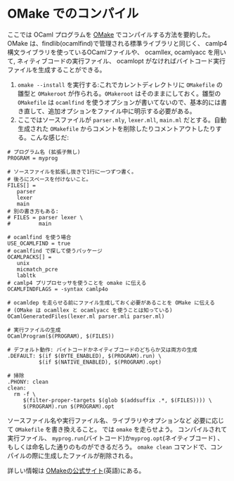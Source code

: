 <!-- ((! set title OMake でのコンパイル !)) ((! set learn !)) -->
<!-- ((! set center !)) -->

OMake でのコンパイル
====================

ここでは OCaml プログラムを
[OMake](http://omake.metaprl.org/)
でコンパイルする方法を要約した。 OMake
は、findlib(ocamlfind)で管理される標準ライブラリと同じく、 camlp4
構文ライブラリを使っているOCamlファイルや、 ocamllex, ocamlyacc
を用いて, ネィティブコードの実行ファイル、 ocamlopt
がなければバイトコード実行ファイルを生成することができる。

1.  `omake --install` を実行する:これでカレントディレクトリに
    `OMakefile` の雛型と `OMakeroot` が作られる。`OMakeroot`
    はそのままにしておく。雛型の `OMakefile` は `ocamlfind`
    を使うオプションが書いてないので、基本的には書き直して、追加オプションをファイル中に明示する必要がある。
2.  ここではソースファイルが `parser.mly`, `lexer.mll`, `main.ml`
    だとする。自動生成された `OMakefile`
    からコメントを削除したりコメントアウトしたりする。こんな感じだ:

```
# プログラム名 (拡張子無し)
PROGRAM = myprog

# ソースファイルを拡張し抜きで1行に一つずつ書く。
# 後ろにスペースを付けないこと。
FILES[] =
   parser
   lexer
   main
# 別の書き方もある:
# FILES = parser lexer \
#         main

# ocamlfind を使う場合
USE_OCAMLFIND = true
# ocamlfind で探して使うパッケージ
OCAMLPACKS[] =
   unix
   micmatch_pcre
   labltk
# camlp4 プリプロセッサを使うことを omake に伝える
OCAMLFINDFLAGS = -syntax camlp4o

# ocamldep を走らせる前にファイル生成しておく必要があることを OMake に伝える
# (OMake は ocamllex と ocamlyacc を使うことは知っている)
OCamlGeneratedFiles(lexer.ml parser.mli parser.ml)

# 実行ファイルの生成
OCamlProgram($(PROGRAM), $(FILES))

# デフォルト動作: バイトコードかネイティブコードのどちらか又は両方の生成
.DEFAULT: $(if $(BYTE_ENABLED), $(PROGRAM).run) \
          $(if $(NATIVE_ENABLED), $(PROGRAM).opt)

# 掃除
.PHONY: clean
clean:
  rm -f \
     $(filter-proper-targets $(glob $(addsuffix .*, $(FILES)))) \
     $(PROGRAM).run $(PROGRAM).opt
```

ソースファイル名や実行ファイル名、ライブラリやオプションなど
必要に応じて `OMakefile` を書き換えること。 では `omake` を走らせよう。
コンパイルされて実行ファイル、
`myprog.run`(バイトコード)か`myprog.opt`(ネイティブコード)
、もしくは命名した通りのものができるだろう。 `omake clean`
コマンドで、コンパイルの際に生成したファイルが削除される。

詳しい情報は
[OMakeの公式サイト](http://omake.metaprl.org/)(英語)にある。
